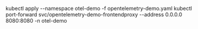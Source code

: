 kubectl apply --namespace otel-demo -f opentelemetry-demo.yaml
kubectl port-forward svc/opentelemetry-demo-frontendproxy --address 0.0.0.0 8080:8080 -n otel-demo
